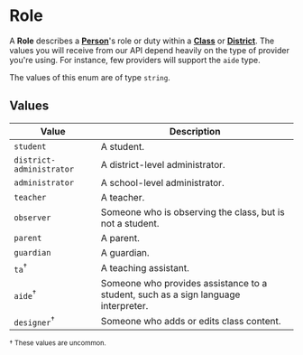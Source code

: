 # Role
A **Role** describes a **[Person](../person.md)**'s role or duty 
within a **[Class](../class.md)** or **[District](../district.md)**. 
The values you will receive from our API depend heavily on the type
of provider you're using. For instance, few providers will support the `aide` type.

The values of this enum are of type `string`.

## Values
| Value | Description |
| ----- | ----------- |
| `student` | A student. |
| `district-administrator` | A district-level administrator. |
| `administrator` | A school-level administrator. |
| `teacher` | A teacher. |
| `observer` | Someone who is observing the class, but is not a student. |
| `parent` | A parent. |
| `guardian` | A guardian. |
| `ta`<sup>&dagger;</sup> | A teaching assistant. |
| `aide`<sup>&dagger;</sup> | Someone who provides assistance to a student, such as a sign language interpreter. |
| `designer`<sup>&dagger;</sup> | Someone who adds or edits class content. |

<sup>&dagger; These values are uncommon.</sup>
